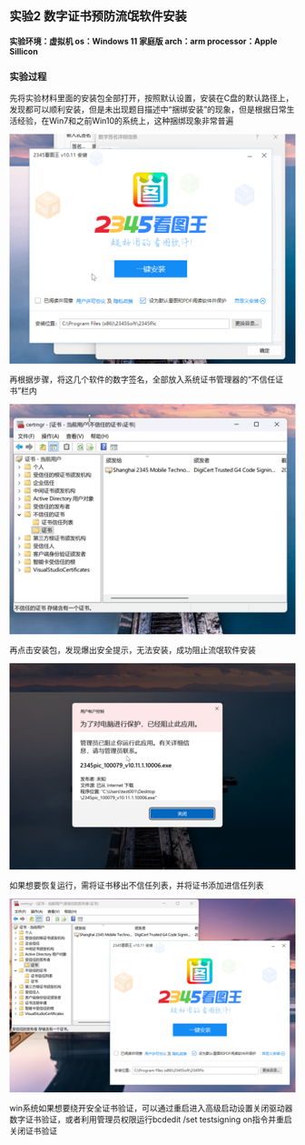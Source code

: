 ## 实验2 数字证书预防流氓软件安装

#### 实验环境：虚拟机 os：Windows 11 家庭版 arch：arm  processor：Apple Sillicon 

### 实验过程

先将实验材料里面的安装包全部打开，按照默认设置，安装在C盘的默认路径上，发现都可以顺利安装，但是未出现题目描述中“捆绑安装”的现象，但是根据日常生活经验，在Win7和之前Win10的系统上，这种捆绑现象非常普遍

![before](./img/before.png)

再根据步骤，将这几个软件的数字签名，全部放入系统证书管理器的“不信任证书”栏内

![addcert](./img/addcert.png)

再点击安装包，发现爆出安全提示，无法安装，成功阻止流氓软件安装

![result](./img/result.png)

如果想要恢复运行，需将证书移出不信任列表，并将证书添加进信任列表

![back](./img/back.png)

win系统如果想要绕开安全证书验证，可以通过重启进入高级启动设置关闭驱动器数字证书验证，或者利用管理员权限运行bcdedit /set testsigning on指令并重启关闭证书验证


